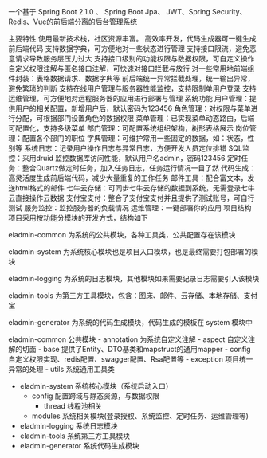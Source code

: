 一个基于 Spring Boot 2.1.0 、 Spring Boot Jpa、 JWT、Spring Security、Redis、Vue的前后端分离的后台管理系统

主要特性
使用最新技术栈，社区资源丰富。
高效率开发，代码生成器可一键生成前后端代码
支持数据字典，可方便地对一些状态进行管理
支持接口限流，避免恶意请求导致服务层压力过大
支持接口级别的功能权限与数据权限，可自定义操作
自定义权限注解与匿名接口注解，可快速对接口拦截与放行
对一些常用地前端组件封装：表格数据请求、数据字典等
前后端统一异常拦截处理，统一输出异常，避免繁琐的判断
支持在线用户管理与服务器性能监控，支持限制单用户登录
支持运维管理，可方便地对远程服务器的应用进行部署与管理
系统功能
用户管理：提供用户的相关配置，新增用户后，默认密码为123456
角色管理：对权限与菜单进行分配，可根据部门设置角色的数据权限
菜单管理：已实现菜单动态路由，后端可配置化，支持多级菜单
部门管理：可配置系统组织架构，树形表格展示
岗位管理：配置各个部门的职位
字典管理：可维护常用一些固定的数据，如：状态，性别等
系统日志：记录用户操作日志与异常日志，方便开发人员定位排错
SQL监控：采用druid 监控数据库访问性能，默认用户名admin，密码123456
定时任务：整合Quartz做定时任务，加入任务日志，任务运行情况一目了然
代码生成：高灵活度生成前后端代码，减少大量重复的工作任务
邮件工具：配合富文本，发送html格式的邮件
七牛云存储：可同步七牛云存储的数据到系统，无需登录七牛云直接操作云数据
支付宝支付：整合了支付宝支付并且提供了测试账号，可自行测试
服务监控：监控服务器的负载情况
运维管理：一键部署你的应用
项目结构
项目采用按功能分模块的开发方式，结构如下

eladmin-common 为系统的公共模块，各种工具类，公共配置存在该模块

eladmin-system 为系统核心模块也是项目入口模块，也是最终需要打包部署的模块

eladmin-logging 为系统的日志模块，其他模块如果需要记录日志需要引入该模块

eladmin-tools 为第三方工具模块，包含：图床、邮件、云存储、本地存储、支付宝

eladmin-generator 为系统的代码生成模块，代码生成的模板在 system 模块中


eladmin-common 公共模块
    - annotation 为系统自定义注解
    - aspect 自定义注解的切面
    - base 提供了Entity、DTO基类和mapstruct的通用mapper
    - config 自定义权限实现、redis配置、swagger配置、Rsa配置等
    - exception 项目统一异常的处理
    - utils 系统通用工具类
- eladmin-system 系统核心模块（系统启动入口）
	- config 配置跨域与静态资源，与数据权限
	    - thread 线程池相关
	- modules 系统相关模块(登录授权、系统监控、定时任务、运维管理等)
- eladmin-logging 系统日志模块
- eladmin-tools 系统第三方工具模块
- eladmin-generator 系统代码生成模块